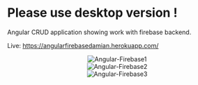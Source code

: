 # Please use desktop version ! 
Angular CRUD application showing work with firebase backend. 
 
 Live: https://angularfirebasedamian.herokuapp.com/
 
<div align="center"><img src="https://i.ibb.co/FHyfp9R/Angular-Firebase1.png" alt="Angular-Firebase1" border="0">
</div>
 <div align="center"><img src="https://i.ibb.co/FmYzGk7/Angular-Firebase2.png" alt="Angular-Firebase2" border="0">
</div>
 <div align="center"><img src="https://i.ibb.co/cywxjq9/Angular-Firebase3.png" alt="Angular-Firebase3" border="0">
</div>

